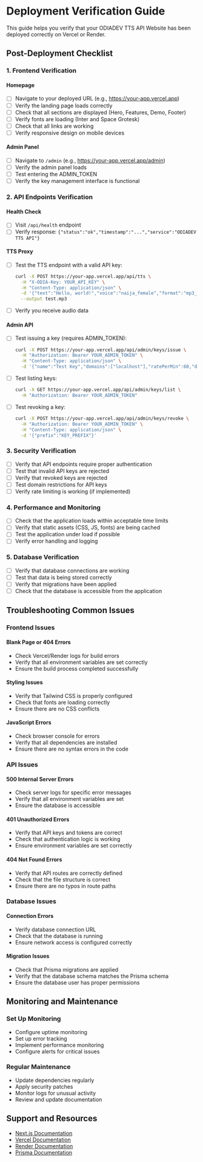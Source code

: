 # Deployment Verification Guide

This guide helps you verify that your ODIADEV TTS API Website has been deployed correctly on Vercel or Render.

## Post-Deployment Checklist

### 1. Frontend Verification

#### Homepage
- [ ] Navigate to your deployed URL (e.g., https://your-app.vercel.app)
- [ ] Verify the landing page loads correctly
- [ ] Check that all sections are displayed (Hero, Features, Demo, Footer)
- [ ] Verify fonts are loading (Inter and Space Grotesk)
- [ ] Check that all links are working
- [ ] Verify responsive design on mobile devices

#### Admin Panel
- [ ] Navigate to `/admin` (e.g., https://your-app.vercel.app/admin)
- [ ] Verify the admin panel loads
- [ ] Test entering the ADMIN_TOKEN
- [ ] Verify the key management interface is functional

### 2. API Endpoints Verification

#### Health Check
- [ ] Visit `/api/health` endpoint
- [ ] Verify response: `{"status":"ok","timestamp":"...","service":"ODIADEV TTS API"}`

#### TTS Proxy
- [ ] Test the TTS endpoint with a valid API key:
  ```bash
  curl -X POST https://your-app.vercel.app/api/tts \
    -H "X-ODIA-Key: YOUR_API_KEY" \
    -H "Content-Type: application/json" \
    -d '{"text":"Hello, world!","voice":"naija_female","format":"mp3_48k"}' \
    --output test.mp3
  ```
- [ ] Verify you receive audio data

#### Admin API
- [ ] Test issuing a key (requires ADMIN_TOKEN):
  ```bash
  curl -X POST https://your-app.vercel.app/api/admin/keys/issue \
    -H "Authorization: Bearer YOUR_ADMIN_TOKEN" \
    -H "Content-Type: application/json" \
    -d '{"name":"Test Key","domains":["localhost"],"ratePerMin":60,"dailyQuota":1000}'
  ```
- [ ] Test listing keys:
  ```bash
  curl -X GET https://your-app.vercel.app/api/admin/keys/list \
    -H "Authorization: Bearer YOUR_ADMIN_TOKEN"
  ```
- [ ] Test revoking a key:
  ```bash
  curl -X POST https://your-app.vercel.app/api/admin/keys/revoke \
    -H "Authorization: Bearer YOUR_ADMIN_TOKEN" \
    -H "Content-Type: application/json" \
    -d '{"prefix":"KEY_PREFIX"}'
  ```

### 3. Security Verification

- [ ] Verify that API endpoints require proper authentication
- [ ] Test that invalid API keys are rejected
- [ ] Verify that revoked keys are rejected
- [ ] Test domain restrictions for API keys
- [ ] Verify rate limiting is working (if implemented)

### 4. Performance and Monitoring

- [ ] Check that the application loads within acceptable time limits
- [ ] Verify that static assets (CSS, JS, fonts) are being cached
- [ ] Test the application under load if possible
- [ ] Verify error handling and logging

### 5. Database Verification

- [ ] Verify that database connections are working
- [ ] Test that data is being stored correctly
- [ ] Verify that migrations have been applied
- [ ] Check that the database is accessible from the application

## Troubleshooting Common Issues

### Frontend Issues

#### Blank Page or 404 Errors
- Check Vercel/Render logs for build errors
- Verify that all environment variables are set correctly
- Ensure the build process completed successfully

#### Styling Issues
- Verify that Tailwind CSS is properly configured
- Check that fonts are loading correctly
- Ensure there are no CSS conflicts

#### JavaScript Errors
- Check browser console for errors
- Verify that all dependencies are installed
- Ensure there are no syntax errors in the code

### API Issues

#### 500 Internal Server Errors
- Check server logs for specific error messages
- Verify that all environment variables are set
- Ensure the database is accessible

#### 401 Unauthorized Errors
- Verify that API keys and tokens are correct
- Check that authentication logic is working
- Ensure environment variables are set correctly

#### 404 Not Found Errors
- Verify that API routes are correctly defined
- Check that the file structure is correct
- Ensure there are no typos in route paths

### Database Issues

#### Connection Errors
- Verify database connection URL
- Check that the database is running
- Ensure network access is configured correctly

#### Migration Issues
- Check that Prisma migrations are applied
- Verify that the database schema matches the Prisma schema
- Ensure the database user has proper permissions

## Monitoring and Maintenance

### Set Up Monitoring
- Configure uptime monitoring
- Set up error tracking
- Implement performance monitoring
- Configure alerts for critical issues

### Regular Maintenance
- Update dependencies regularly
- Apply security patches
- Monitor logs for unusual activity
- Review and update documentation

## Support and Resources

- [Next.js Documentation](https://nextjs.org/docs)
- [Vercel Documentation](https://vercel.com/docs)
- [Render Documentation](https://render.com/docs)
- [Prisma Documentation](https://www.prisma.io/docs/)